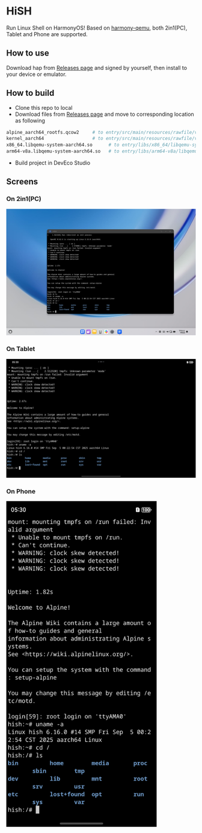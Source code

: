 # HiSH

Run Linux Shell on HarmonyOS! Based on [harmony-qemu](https://github.com/hackeris/harmony-qemu), both 2in1(PC), Tablet and Phone are supported.

## How to use

Download hap from [Releases page](https://github.com/harmoninux/HiSH/releases) and signed by yourself, then install to your device or emulator.

## How to build

- Clone this repo to local
- Download files from [Releases page](https://github.com/harmoninux/HiSH/releases) and move to corresponding location as following
```bash
alpine_aarch64_rootfs.qcow2     # to entry/src/main/resources/rawfile/vm 
kernel_aarch64                  # to entry/src/main/resources/rawfile/vm
x86_64.libqemu-system-aarch64.so      # to entry/libs/x86_64/libqemu-system-aarch64.so
arm64-v8a.libqemu-system-aarch64.so   # to entry/libs/arm64-v8a/libqemu-system-aarch64.so
```
- Build project in DevEco Studio

## Screens

### On 2in1(PC)

![On 2in1(PC)](docs/images/Screenshot_2025-09-06T173115.png)

### On Tablet

![On 2in1(PC)](docs/images/Screenshot_2025-09-06T173044.png)

### On Phone

<img src="docs/images/Screenshot_2025-09-06T173059.png" width="400" alt="On Phone"/>
